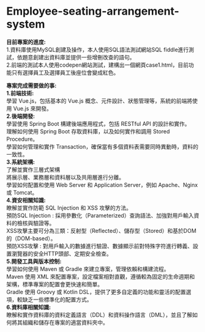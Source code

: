 # Employee-seating-arrangement-system
**目前專案的進度:**  
1.資料庫使用MySQL創建及操作，本人使用SQL語法測試網站SQL fiddle進行測試，依題意創建出資料庫並提供一些增刪改查的語句。  
2.前端的測試本人使用codepen網站測試，建構出一個網頁case1.html，目前功能只有選擇員工及選擇員工後座位會變成紅色。  

**專案完成需要做的事:**  
**1.前端技術:**  
  學習 Vue.js，包括基本的 Vue.js 概念、元件設計、狀態管理等，系統的前端將使用 Vue.js 來開發。  
**2.後端開發:**  
  學習使用 Spring Boot 構建後端應用程式，包括 RESTful API 的設計和實作。  
  理解如何使用 Spring Boot 存取資料庫，以及如何實作和調用 Stored Procedure。  
  學習如何管理和實作 Transaction，確保當有多個資料表需要同時異動時，資料的一致性。  
**3.系統架構:**  
  了解並實作三層式架構  
  將展示層、業務層和資料層以及共用層進行分離。  
  學習如何配置和使用 Web Server 和 Application Server，例如 Apache、Nginx 或 Tomcat。  
**4.資安相關知識:**  
  瞭解並實作防範 SQL Injection 和 XSS 攻擊的方法。  
  預防SQL Injection : 採用參數化（Parameterized）查詢語法、加強對用戶輸入資料的檢核與驗證等。  
  XSS攻擊主要可分為三類：反射型（Reflected）、儲存型（Stored）和基於DOM的（DOM-based）。  
  預防XSS攻擊 : 對用戶輸入的數據進行驗證、數據顯示前對特殊字符進行轉義、設置瀏覽器的安全HTTP頭部、定期安全檢查。  
**5.開發工具與版本控制:**  
  學習如何使用 Maven 或 Gradle 來建立專案，管理依賴和構建流程。  
  Maven 使用 XML 來配置專案，設定檔案相對直觀，遵循較為固定的生命週期和架構，標準專案的配置會更快速和簡單。  
  Gradle 使用 Groovy 或 Kotlin DSL，提供了更多自定義的功能和靈活的配置選項，較缺乏一些標準化的配置方式。  
**6.資料庫相關知識:**  
  瞭解和實作資料庫的資料定義語言（DDL）和資料操作語言（DML），並且了解如何將其組織和儲存在專案的適當資料夾中。
